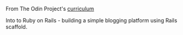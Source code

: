 From The Odin Project's [curriculum](http://www.theodinproject.com/web-development-101/html-css)

Into to Ruby on Rails - building a simple blogging platform using Rails scaffold.
